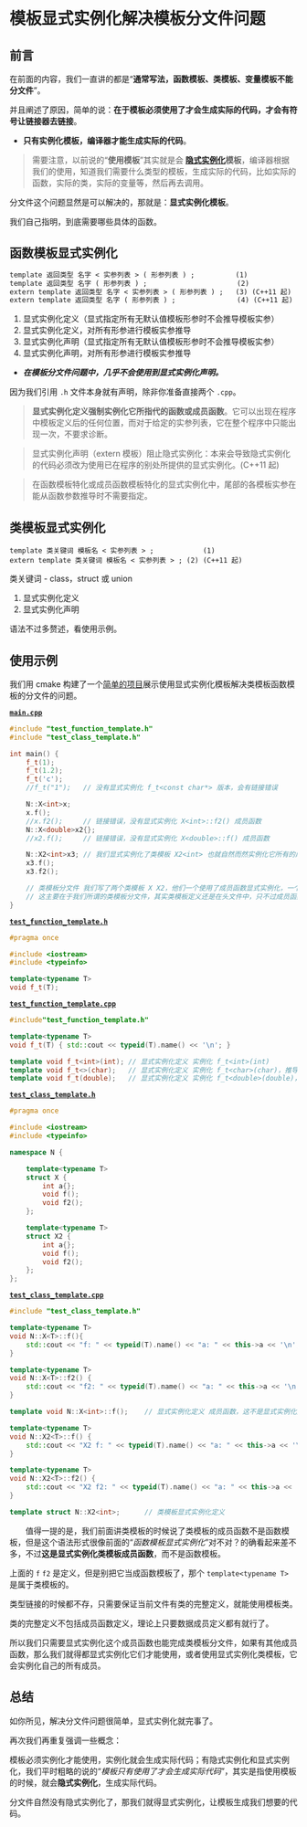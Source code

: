 # 模板显式实例化解决模板分文件问题

## 前言

在前面的内容，我们一直讲的都是“**通常写法，函数模板、类模板、变量模板不能分文件**”。

并且阐述了原因，简单的说：**在于模板必须使用了才会生成实际的代码，才会有符号让链接器去链接**。

- **只有实例化模板，编译器才能生成实际的代码**。

> 需要注意，以前说的“**使用模板**”其实就是会 **[隐式实例化](https://zh.cppreference.com/w/cpp/language/function_template#.E9.9A.90.E5.BC.8F.E5.AE.9E.E4.BE.8B.E5.8C.96)模板**，编译器根据我们的使用，知道我们需要什么类型的模板，生成实际的代码，比如实际的函数，实际的类，实际的变量等，然后再去调用。

分文件这个问题显然是可以解决的，那就是：**显式实例化模板**。

我们自己指明，到底需要哪些具体的函数。

## 函数模板显式实例化

```txt
template 返回类型 名字 < 实参列表 > ( 形参列表 ) ;          (1)	
template 返回类型 名字 ( 形参列表 ) ;                      (2)	
extern template 返回类型 名字 < 实参列表 > ( 形参列表 ) ;   (3) (C++11 起)
extern template 返回类型 名字 ( 形参列表 ) ;               (4) (C++11 起)
```

1. 显式实例化定义（显式指定所有无默认值模板形参时不会推导模板实参）
2. 显式实例化定义，对所有形参进行模板实参推导
3. 显式实例化声明（显式指定所有无默认值模板形参时不会推导模板实参）
4. 显式实例化声明，对所有形参进行模板实参推导

- ***在模板分文件问题中，几乎不会使用到显式实例化声明。***

因为我们引用 `.h` 文件本身就有声明，除非你准备直接两个 `.cpp`。 

>**显式实例化定义强制实例化它所指代的函数或成员函数**。它可以出现在程序中模板定义后的任何位置，而对于给定的实参列表，它在整个程序中只能出现一次，不要求诊断。

>显式实例化声明（extern 模板）阻止隐式实例化：本来会导致隐式实例化的代码必须改为使用已在程序的别处所提供的显式实例化。(C++11 起)

>在函数模板特化或成员函数模板特化的显式实例化中，尾部的各模板实参在能从函数参数推导时不需要指定。

## 类模板显式实例化

```
template 类关键词 模板名 < 实参列表 > ;	        (1)	
extern template 类关键词 模板名 < 实参列表 > ;	(2)	(C++11 起)
```

类关键词	-	class，struct 或 union

1. 显式实例化定义
2. 显式实例化声明

语法不过多赘述，看使用示例。

## 使用示例

我们用 cmake 构建了一个[简单的项目](/code/04显式实例化解决模板分文件问题/)展示使用显式实例化模板解决类模板函数模板的分文件的问题。

[**`main.cpp`**](/code/04显式实例化解决模板分文件问题/main.cpp)

```cpp
#include "test_function_template.h"
#include "test_class_template.h"

int main() {
    f_t(1);
    f_t(1.2);
    f_t('c');
    //f_t("1");   // 没有显式实例化 f_t<const char*> 版本，会有链接错误

    N::X<int>x;
    x.f();
    //x.f2();     // 链接错误，没有显式实例化 X<int>::f2() 成员函数
    N::X<double>x2{};
    //x2.f();     // 链接错误，没有显式实例化 X<double>::f() 成员函数

    N::X2<int>x3; // 我们显式实例化了类模板 X2<int> 也就自然而然实例化它所有的成员，f，f2 函数
    x3.f();
    x3.f2();

    // 类模板分文件 我们写了两个类模板 X X2，他们一个使用了成员函数显式实例化，一个类模板显式实例化，进行对比
    // 这主要在于我们所谓的类模板分文件，其实类模板定义还是在头文件中，只不过成员函数定义在 cpp 罢了。
}
```

[**`test_function_template.h`**](/code/04显式实例化解决模板分文件问题/test_function_template.cpp)

```cpp
#pragma once

#include <iostream>
#include <typeinfo>

template<typename T>
void f_t(T);
```

[**`test_function_template.cpp`**](/code/04显式实例化解决模板分文件问题/test_function_template.cpp)

```cpp
#include"test_function_template.h"

template<typename T>
void f_t(T) { std::cout << typeid(T).name() << '\n'; }

template void f_t<int>(int); // 显式实例化定义 实例化 f_t<int>(int)
template void f_t<>(char);   // 显式实例化定义 实例化 f_t<char>(char)，推导出模板实参
template void f_t(double);   // 显式实例化定义 实例化 f_t<double>(double)，推导出模板实参
```

[**`test_class_template.h`**](/code/04显式实例化解决模板分文件问题/test_class_template.h)

```cpp
#pragma once

#include <iostream>
#include <typeinfo>

namespace N {

    template<typename T>
    struct X {
        int a{};
        void f();
        void f2();
    };

    template<typename T>
    struct X2 {
        int a{};
        void f();
        void f2();
    };
};
```

[**`test_class_template.cpp`**](/code/04显式实例化解决模板分文件问题/test_class_template.cpp)

```cpp
#include "test_class_template.h"

template<typename T>
void N::X<T>::f(){
    std::cout << "f: " << typeid(T).name() << "a: " << this->a << '\n';
}

template<typename T>
void N::X<T>::f2() {
    std::cout << "f2: " << typeid(T).name() << "a: " << this->a << '\n';
}

template void N::X<int>::f();    // 显式实例化定义 成员函数，这不是显式实例化类模板

template<typename T>
void N::X2<T>::f() {
    std::cout << "X2 f: " << typeid(T).name() << "a: " << this->a << '\n';
}

template<typename T>
void N::X2<T>::f2() {
    std::cout << "X2 f2: " << typeid(T).name() << "a: " << this->a << '\n';
}

template struct N::X2<int>;      // 类模板显式实例化定义
```

&emsp;&emsp;值得一提的是，我们前面讲类模板的时候说了类模板的成员函数不是函数模板，但是这个语法形式很像前面的“*函数模板显式实例化*”对不对？的确看起来差不多，不过**这是显式实例化类模板成员函数**，而不是函数模板。

上面的 `f` `f2` 是定义，但是别把它当成函数模板了，那个 `template<typename T>` 是属于类模板的。

类型链接的时候都不存，只需要保证当前文件有类的完整定义，就能使用模板类。

类的完整定义不包括成员函数定义，理论上只要数据成员定义都有就行了。

所以我们只需要显式实例化这个成员函数也能完成类模板分文件，如果有其他成员函数，那么我们就得都显式实例化它们才能使用，或者使用显式实例化类模板，它会实例化自己的所有成员。

## 总结

如你所见，解决分文件问题很简单，显式实例化就完事了。

再次我们再重复强调一些概念：

模板必须实例化才能使用，实例化就会生成实际代码；有隐式实例化和显式实例化，我们平时粗略的说的“*模板只有使用了才会生成实际代码*”，其实是指使用模板的时候，就会**隐式实例化**，生成实际代码。

分文件自然没有隐式实例化了，那我们就得显式实例化，让模板生成我们想要的代码。
